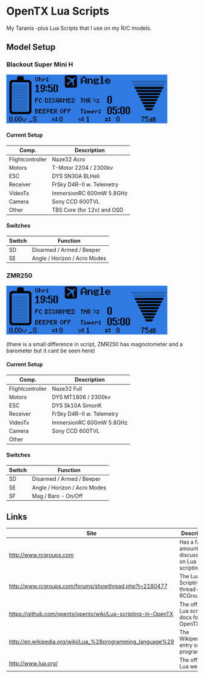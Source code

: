 # OpenTX Lua Scripts

My Taranis -plus Lua Scripts that I use on my R/C models.

## Model Setup
### Blackout Super Mini H
![Telemetry1](/examples/blackout-telemetry1.png)

#### Current Setup
| Comp. | Description |
|--------|----------|
| Flightcontroller | Naze32 Acro |
| Motors | T-Motor 2204 / 2300kv |
| ESC | DYS SN30A BLHeli |
| Receiver | FrSky D4R-II w. Telemetry |
| VideoTx | ImmersionRC 600mW 5.8GHz |
| Camera | Sony CCD 600TVL |
| Other | TBS Core (for 12v) and OSD |

#### Switches
| Switch | Function |
|--------|----------|
| SD | Disarmed / Armed / Beeper |
| SE | Angle / Horizon / Acro Modes |


### ZMR250
![Telemetry1](/examples/zmr250-telemetry.png)

(there is a small difference in script, ZMR250 has magnotometer and a barometer but it cant be seen here)

#### Current Setup
| Comp. | Description |
|--------|----------|
| Flightcontroller | Naze32 Full |
| Motors | DYS MT1806 / 2300kv |
| ESC | DYS Sk10A SimonK |
| Receiver | FrSky D4R-II w. Telemetry |
| VideoTx | ImmersionRC 600mW 5.8GHz |
| Camera | Sony CCD 600TVL |
| Other |  | 

#### Switches
| Switch | Function |
|--------|----------|
| SD | Disarmed / Armed / Beeper |
| SE | Angle / Horizon / Acro Modes |
| SF | Mag / Baro - On/Off |


## Links
| Site | Description |
|--------|----------|
http://www.rcgroups.com | Has a fair amount of discussion on Lua scripting.
http://www.rcgroups.com/forums/showthread.php?t=2180477 | The Lua Scripting thread on RCGroups.
https://github.com/opentx/opentx/wiki/Lua-scripting-in-OpenTX | The official Lua script docs for OpenTX.
http://en.wikipedia.org/wiki/Lua_%28programming_language%29 | The Wikipedia entry on Lua programming
http://www.lua.org/ | The official Lua website.
